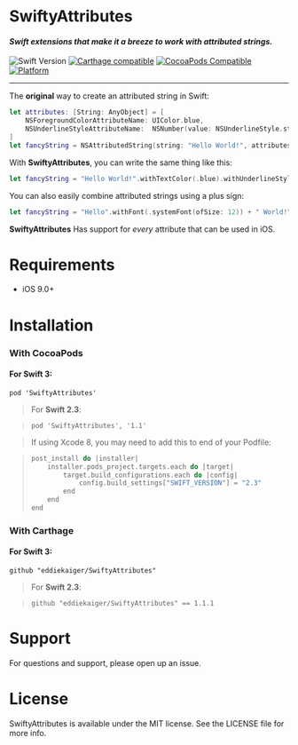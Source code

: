# SwiftyAttributes

#### *Swift extensions that make it a breeze to work with attributed strings.*

![Swift Version](https://img.shields.io/badge/swift-3.0-orange.svg?style=flat)
[![Carthage compatible](https://img.shields.io/badge/Carthage-compatible-4BC51D.svg?style=flat)](https://github.com/Carthage/Carthage)
[![CocoaPods Compatible](https://img.shields.io/cocoapods/v/SwiftyAttributes.svg)](https://img.shields.io/cocoapods/v/SwiftyAttributes.svg)
[![Platform](https://img.shields.io/cocoapods/p/SwiftyAttributes.svg?style=flat)](http://cocoapods.org/pods/SwiftyAttributes)

---

The **original** way to create an attributed string in Swift:

````swift
let attributes: [String: AnyObject] = [
    NSForegroundColorAttributeName: UIColor.blue, 
    NSUnderlineStyleAttributeName:  NSNumber(value: NSUnderlineStyle.styleSingle.rawValue)
]
let fancyString = NSAttributedString(string: "Hello World!", attributes: attributes) 
````

With **SwiftyAttributes**, you can write the same thing like this:

````swift
let fancyString = "Hello World!".withTextColor(.blue).withUnderlineStyle(.styleSingle)
````

You can also easily combine attributed strings using a plus sign:

````swift
let fancyString = "Hello".withFont(.systemFont(ofSize: 12)) + " World!".withFont(.systemFont(ofSize: 18))
````

**SwiftyAttributes** Has support for *every* attribute that can be used in iOS.

# Requirements

* iOS 9.0+

# Installation

### With CocoaPods

#### For **Swift 3**:

`pod 'SwiftyAttributes'`

> For **Swift 2.3**:

> `pod 'SwiftyAttributes', '1.1'`

> If using Xcode 8, you may need to add this to end of your Podfile:

> ```swift
> post_install do |installer|
>     installer.pods_project.targets.each do |target| 
>         target.build_configurations.each do |config| 
>             config.build_settings["SWIFT_VERSION"] = "2.3"
>         end
>     end
> end
> ```

### With Carthage

#### For **Swift 3**:

`github "eddiekaiger/SwiftyAttributes"`

> For **Swift 2.3**:

> `github "eddiekaiger/SwiftyAttributes" == 1.1.1`

# Support

For questions and support, please open up an issue.

# License

SwiftyAttributes is available under the MIT license. See the LICENSE file for more info.
